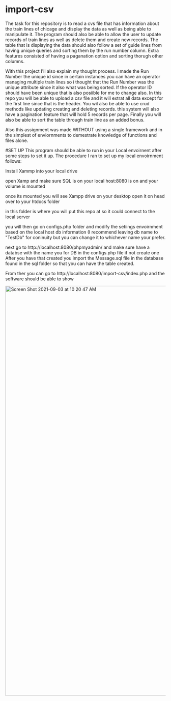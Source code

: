 # import-csv
The task for this repository is to read a cvs file that has information about the train lines of chicage and display the data as well as being able to manipulate it. The program should also be able to allow the user to update records of train lines as well as delete them and create new records. The table that is displaying the data should also follow a set of guide lines from having unique queries and sorting them by the run number column. Extra features consisted of having a paganation option and sorting thorugh other columns.

With this project I'll also explain my thought process. I made the Run Number the unique id since in certain instances you can have an operator managing multiple train lines so i thought that the Run Number was the unique attribute since it also what was being sorted. If the operator ID should have been unique that is also posiible for me to change also. In this repo you will be able to upload a csv file and it will extrat all data except for the first line since that is the header. You wil also be able to use crud methods like updating creating and deleting records. this system will also have a pagination feature that will hold 5 records per page. Finally you will also be able to sort the table through train line as an added bonus.



Also this assignment was made WITHOUT using a single framework and in the simplest of enviornments to demestrate knowledge of functions and files alone. 


#SET UP
This program should be able to run in your Local envoirnent after some steps to set it up.
The procedure I ran to set up my local envoirnment follows:

Install Xammp into your local drive 

open Xamp and make sure SQL is on your local host:8080 is on and your volume is mounted 

once its mounted you will see Xampp drive on your desktop open it on head over to your htdocs folder 

in this folder is where you will put this repo at so it could connect to the local server 

you will then go on configs.php folder and modify the setiings envoirnment based on the local host db information (I recommend leaving db name to "TestDb" for coninuity but you can change it to whichever name your prefer.

next go to http://localhost:8080/phpmyadmin/ and make sure have a databse with the name you for DB in the configs.php file if not create one After you have that created you import the Message.sql file in the database found in the sql folder so that you can have the table created. 

From ther you can go to http://localhost:8080/import-csv/index.php and the software should be able to show 


<img width="1289" alt="Screen Shot 2021-09-03 at 10 20 47 AM" src="https://user-images.githubusercontent.com/30737409/132037651-4bdceb03-761c-400e-9250-d444b87c6060.png">


